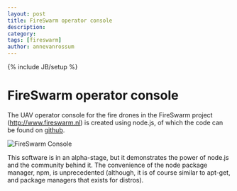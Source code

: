 ```yaml
---
layout: post
title: FireSwarm operator console
description: 
category: 
tags: [fireswarm]
author: annevanrossum
---
```

{% include JB/setup %}

# FireSwarm operator console

The UAV operator console for the fire drones in the FireSwarm project
(<http://www.fireswarm.nl>) is created using node.js, of which the code can be
found on [github](https://github.com/mrquincle/uav-console).

![FireSwarm Console](https://raw.github.com/mrquincle/uav-console/master/doc/uav_console.png)

This software is in an alpha-stage, but it demonstrates the power of node.js
and the community behind it. The convenience of the node package manager, npm,
is unprecedented (although, it is of course similar to apt-get, and package
managers that exists for distros).


